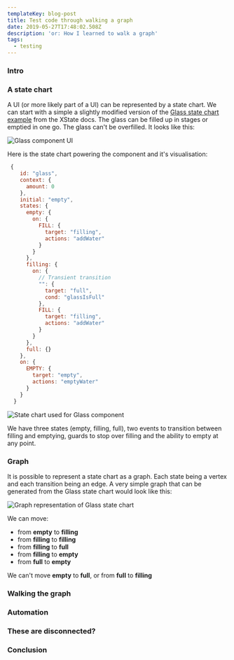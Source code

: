 ```yaml
---
templateKey: blog-post
title: Test code through walking a graph
date: 2019-05-27T17:48:02.508Z
description: 'or: How I learned to walk a graph'
tags:
  - testing
---
```

### Intro

### A state chart

A UI (or more likely part of a UI) can be represented by a state chart. We can start with a simple a slightly modified version of the [Glass state chart example](https://xstate.js.org/docs/guides/context.html#context) from the XState docs. 
The glass can be filled up in stages or emptied in one go. The glass can't be overfilled. It looks like this:

![Glass component UI](https://res.cloudinary.com/lazydayed/image/upload/v1559403349/glass-component_rkwr4f.png)

Here is the state chart powering the component and it's visualisation:

```js
 {
    id: "glass",
    context: {
      amount: 0
    },
    initial: "empty",
    states: {
      empty: {
        on: {
          FILL: {
            target: "filling",
            actions: "addWater"
          }
        }
      },
      filling: {
        on: {
          // Transient transition
          "": {
            target: "full",
            cond: "glassIsFull"
          },
          FILL: {
            target: "filling",
            actions: "addWater"
          }
        }
      },
      full: {}
    },
    on: {
      EMPTY: {
        target: "empty",
        actions: "emptyWater"
      }
    }
  }
```

![State chart used for Glass component](https://res.cloudinary.com/lazydayed/image/upload/v1559318478/glass-machine_eywwpc.png)

We have three states (empty, filling, full), two events to transition between filling and emptying, guards to stop over filling and the ability to empty at any point.

### Graph

It is possible to represent a state chart as a graph. Each state being a vertex and each transition being an edge. A very simple graph that can be generated from the Glass state chart would look like this:

![Graph representation of Glass state chart](https://res.cloudinary.com/lazydayed/image/upload/v1559319236/glass-machine-graph_i44noe.png) 

We can move: 
- from **empty** to **filling**
- from **filling** to **filling**
- from **filling** to **full**
- from **filling** to **empty**
- from **full** to **empty**

We can't move **empty** to **full**, or from **full** to **filling**

### Walking the graph

### Automation

### These are disconnected?


### Conclusion
